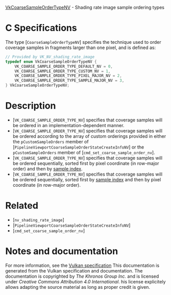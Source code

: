 [VkCoarseSampleOrderTypeNV](https://www.khronos.org/registry/vulkan/specs/1.3-extensions/man/html/VkCoarseSampleOrderTypeNV.html) - Shading rate image sample ordering types

# C Specifications
The type [`CoarseSampleOrderTypeNV`] specifies the technique used to
order coverage samples in fragments larger than one pixel, and is defined
as:
```c
// Provided by VK_NV_shading_rate_image
typedef enum VkCoarseSampleOrderTypeNV {
    VK_COARSE_SAMPLE_ORDER_TYPE_DEFAULT_NV = 0,
    VK_COARSE_SAMPLE_ORDER_TYPE_CUSTOM_NV = 1,
    VK_COARSE_SAMPLE_ORDER_TYPE_PIXEL_MAJOR_NV = 2,
    VK_COARSE_SAMPLE_ORDER_TYPE_SAMPLE_MAJOR_NV = 3,
} VkCoarseSampleOrderTypeNV;
```

# Description
- [`VK_COARSE_SAMPLE_ORDER_TYPE_NV`] specifies that coverage samples will be ordered in an implementation-dependent manner.
- [`VK_COARSE_SAMPLE_ORDER_TYPE_NV`] specifies that coverage samples will be ordered according to the array of custom orderings provided in either the `pCustomSampleOrders` member of [`PipelineViewportCoarseSampleOrderStateCreateInfoNV`] or the `pCustomSampleOrders` member of [`cmd_set_coarse_sample_order_nv`].
- [`VK_COARSE_SAMPLE_ORDER_TYPE_NV`] specifies that coverage samples will be ordered sequentially, sorted first by pixel coordinate (in row-major order) and then by [sample index](https://www.khronos.org/registry/vulkan/specs/1.3-extensions/html/vkspec.html#primsrast-multisampling-coverage-mask).
- [`VK_COARSE_SAMPLE_ORDER_TYPE_NV`] specifies that coverage samples will be ordered sequentially, sorted first by [sample index](https://www.khronos.org/registry/vulkan/specs/1.3-extensions/html/vkspec.html#primsrast-multisampling-coverage-mask) and then by pixel coordinate (in row-major order).

# Related
- [`nv_shading_rate_image`]
- [`PipelineViewportCoarseSampleOrderStateCreateInfoNV`]
- [`cmd_set_coarse_sample_order_nv`]

# Notes and documentation
For more information, see the [Vulkan specification](https://www.khronos.org/registry/vulkan/specs/1.3-extensions/html/vkspec.html)
This documentation is generated from the Vulkan specification and documentation.
The documentation is copyrighted by *The Khronos Group Inc.* and is licensed under *Creative Commons Attribution 4.0 International*.
his license explicitely allows adapting the source material as long as proper credit is given.
        